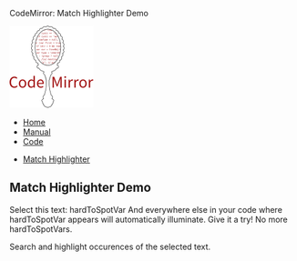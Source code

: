 CodeMirror: Match Highlighter Demo

[<img src="../doc/logo.png" id="logo" />](http://codemirror.net)

-   [Home](../index.html)
-   [Manual](../doc/manual.html)
-   [Code](https://github.com/marijnh/codemirror)

<!-- -->

-   <a href="#" class="active">Match Highlighter</a>

Match Highlighter Demo
----------------------

Select this text: hardToSpotVar And everywhere else in your code where hardToSpotVar appears will automatically illuminate. Give it a try! No more hardToSpotVars.

Search and highlight occurences of the selected text.
